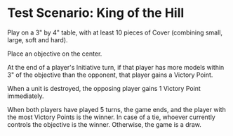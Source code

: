 # Test Scenario: King of the Hill

Play on a 3" by 4" table, with at least 10 pieces of Cover (combining small, large, soft and hard).

Place an objective on the center.

At the end of a player's Initiative turn, if that player has more models within 3" of the objective than the opponent, that player gains a Victory Point.

When a unit is destroyed, the opposing player gains 1 Victory Point immediately.

When both players have played 5 turns, the game ends, and the player with the most Victory Points is the winner. In case of a tie, whoever currently controls the objective is the winner. Otherwise, the game is a draw.

